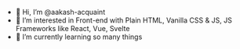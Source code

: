 - 👋 Hi, I’m @aakash-acquaint
- 👀 I’m interested in Front-end with Plain HTML, Vanilla CSS & JS, JS Frameworks like React, Vue, Svelte
- 🌱 I’m currently learning so many things
